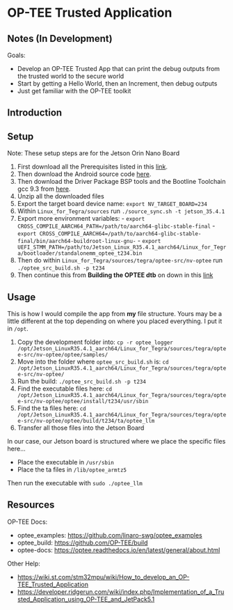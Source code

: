 # OP-TEE Trusted Application

## Notes (In Development)
Goals:
- Develop an OP-TEE Trusted App that can print the debug outputs from the trusted world to the secure world
- Start by getting a Hello World, then an Increment, then debug outputs
- Just get familiar with the OP-TEE toolkit

<!---
Note:
Packages I couldn't install
- netcat (installed subversions of netcat)
- lilibftdi-dev




--->

## Introduction

## Setup
Note: These setup steps are for the Jetson Orin Nano Board 
1.  First download all the Prerequisites listed in this [link](https://optee.readthedocs.io/en/latest/building/prerequisites.html#prerequisites).
2.  Then download the Android source code [here](https://source.android.com/docs/setup/download).
3.  Then download the Driver Package BSP tools and the Bootline Toolchain gcc 9.3 from [here](https://developer.nvidia.com/embedded/jetson-linux-r3541).
4.  Unzip all the downloaded files
5.  Export the target board device name: `export NV_TARGET_BOARD=234`
6.  Within `Linux_for_Tegra/sources` run `./source_sync.sh -t jetson_35.4.1`
7.  Export more environment variables:
        - `export CROSS_COMPILE_AARCH64_PATH=/path/to/aarch64-glibc-stable-final`
        - `export CROSS_COMPILE_AARCH64=/path/to/aarch64-glibc-stable-final/bin/aarch64-buildroot-linux-gnu-`
        - `export UEFI_STMM_PATH=/path/to/Jetson_Linux_R35.4.1_aarch64/Linux_for_Tegra/bootloader/standalonemm_optee_t234.bin`
8.  Then do within `Linux_for_Tegra/sources/tegra/optee-src/nv-optee` run `./optee_src_build.sh -p t234`
9.  Then continue this from __Building the OPTEE dtb__ on down in this [link](https://developer.ridgerun.com/wiki/index.php/Implementation_of_a_Trusted_Application_using_OP-TEE_and_JetPack5.1)

## Usage 
This is how I would compile the app from __my__ file structure. Yours may be a little different at the top depending on where you placed everything. I put it in `/opt`.

1. Copy the development folder into:
`cp -r optee_logger /opt/Jetson_LinuxR35.4.1_aarch64/Linux_for_Tegra/sources/tegra/optee-src/nv-optee/optee/samples/`
2. Move into the folder where `optee_src_build.sh` is:
`cd /opt/Jetson_LinuxR35.4.1_aarch64/Linux_for_Tegra/sources/tegra/optee-src/nv-optee/`
3. Run the build:
`./optee_src_build.sh -p t234`
4. Find the executable files here:
`cd /opt/Jetson_LinuxR35.4.1_aarch64/Linux_for_Tegra/sources/tegra/optee-src/nv-optee/optee/install/t234/usr/sbin`
5. Find the ta files here:
`cd /opt/Jetson_LinuxR35.4.1_aarch64/Linux_for_Tegra/sources/tegra/optee-src/nv-optee/optee/build/t234/ta/optee_llm`
6. Transfer all those files into the Jetson Board

In our case, our Jetson board is structured where we place the specific files here...
- Place the executable in `/usr/sbin`
- Place the ta files in `/lib/optee_armtz5`

Then run the executable with `sudo ./optee_llm`

## Resources
OP-TEE Docs:
- optee_examples: https://github.com/linaro-swg/optee_examples
- optee_build: https://github.com/OP-TEE/build 
- optee-docs: https://optee.readthedocs.io/en/latest/general/about.html

Other Help:
- https://wiki.st.com/stm32mpu/wiki/How_to_develop_an_OP-TEE_Trusted_Application
- https://developer.ridgerun.com/wiki/index.php/Implementation_of_a_Trusted_Application_using_OP-TEE_and_JetPack5.1